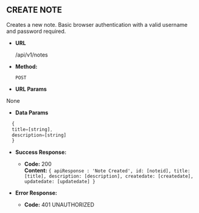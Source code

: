 **CREATE NOTE**
----
  Creates a new note.  Basic browser authentication with a valid username and password required.

* **URL**

  /api/v1/notes

* **Method:**

  `POST`

*  **URL Params**

  None

* **Data Params**

```javascript
  {
  title=[string],
  description=[string]
  }
```

* **Success Response:**

  * **Code:** 200 <br />
    **Content:** `{ apiResponse : 'Note Created', id: [noteid], title: [title], description: [description], createdate: [createdate], updatedate: [updatedate] }`

* **Error Response:**

  * **Code:** 401 UNAUTHORIZED <br />
